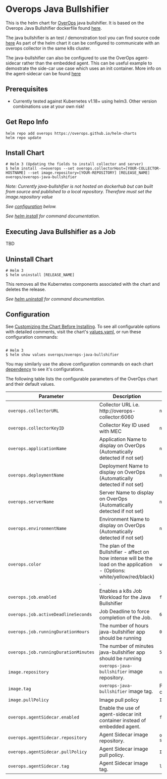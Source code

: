 # Overops Java Bullshifier
This is the helm chart for [OverOps](https://www.overops.com/) java bullshifier. It is based on the Overops Java Bullshifier dockerfile found [here](https://github.com/takipi/java-bullshifier/blob/master/Dockerfile).

The java bullshifier is an test / demonstration tool you can find source code [here](https://github.com/takipi/java-bullshifier) As part of the helm chart it can be configured to
communicate with an overops collector in the same k8s cluster.

The java-bullshifier can also be configured to use the OverOps agent-sidecar rather than the embedded agent. This can be useful example to demostrate the side-car use case which uses an init container. More info on the agent-sidecar can be found [here](https://hub.docker.com/r/overops/agent-sidecar)

## Prerequisites

* Currently tested against Kubernetes v1.18+ using helm3. Other version combinations use at your own risk!

## Get Repo Info
```
helm repo add overops https://overops.github.io/helm-charts
helm repo update
```

## Install Chart
```console
# Helm 3 (Updating the fields to install collector and server)
$ helm install -n=overops --set overops.collectorHost=[YOUR-COLLECTOR-HOSTNAME] --set image.repository=[YOUR-REPOSITORY] [RELEASE_NAME] overops/overops-java-bullshifier
```

_Note: Currently java-bullshifier is not hosted on dockerhub but can built from source and published to a local repository. Therefore must set the image.repository value_

_See [configuration](#configuration) below._

_See [helm install](https://helm.sh/docs/helm/helm_install/) for command documentation._

## Executing Java Bullshifier as a Job
TBD

## Uninstall Chart

```console
# Helm 3
$ helm uninstall [RELEASE_NAME]
```

This removes all the Kubernetes components associated with the chart and deletes the release.

_See [helm uninstall](https://helm.sh/docs/helm/helm_uninstall/) for command documentation._

## Configuration

See [Customizing the Chart Before Installing](https://helm.sh/docs/intro/using_helm/#customizing-the-chart-before-installing). To see all configurable options with detailed comments, visit the chart's [values.yaml](./values.yaml), or run these configuration commands:

```console

# Helm 3
$ helm show values overops/overops-java-bullshifier
```

You may similarly use the above configuration commands on each chart [dependency](#dependencies) to see it's configurations.

The following table lists the configurable parameters of the OverOps chart and their default values.

| Parameter                                    | Description                                                                                  | Default                           |
| -------------------------------------------- | -------------------------------------------------------------------------------------------- | ----------------------------------|
| `overops.collectorURL`                       | Collector URL i.e. http://overops-collector:6060                                             | `nil`                             |
| `overops.collectorKeyID`                     | Collector Key ID used with MEC                                                               | `nil`                             |
| `overops.applicationName`                    | Application Name to display on OverOps (Automatically detected if not set)                   | `nil`                             |
| `overops.deploymentName`                     | Deployment Name to display on OverOps (Automatically detected if not set)                    | `nil`                             |
| `overops.serverName`                         | Server Name to display on OverOps (Automatically detected if not set)                        | `nil`                             |
| `overops.environmentName`                    | Environment Name to display on OverOps (Automatically detected if not set)                   | `nil`                             |
| `overops.color`                              | The plan of the Bullshifier - affect on how intense will be the load on the application - (Options: white/yellow/red/black) .    | `white`                              |
| `overops.job.enabled`                        | Enables a k8s Job Workload for the Java Bullshifier                                          | `false`                           |
| `overops.job.activeDeadlineSeconds`          | Job Deadline to force completion of the Job.                                                 | `600`                             |
| `overops.job.runningDurationHours`           | The number of hours java-bullshifier app should be running                                   | `0`                               |
| `overops.job.runningDurationMinutes`         | The number of minutes java-bullshifier app should be running                                 | `5`                               |
| `image.repository`                           | `overops-java-bullshifier` image repository.                                                 | `nil`                             |
| `image.tag`                                  | `overops-java-bullshifier` image tag.                                                        |  Pulled from chart.yaml           |
| `image.pullPolicy`                           | Image pull policy                                                                            | `IfNotPresent`                    |
| `overops.agentSidecar.enabled`               | Enable the use of agent-sidecar init container instead of embedded agent.                    | `false`                           |
| `overops.agentSidecar.repository`            | Agent Sidecar image repository.                                                              | `overops/agent-sidecar`           |
| `overops.agentSidecar.pullPolicy`            | Agent Sidecar image pull policy.                                                             | `IfNotPresent`                    |
| `overops.agentSidecar.tag`                   | Agent Sidecar image tag.                                                                     | `latest`                          |
